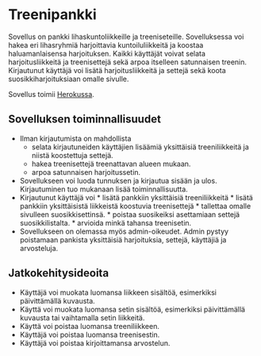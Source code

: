 # Treenipankki

Sovellus on pankki lihaskuntoliikkeille ja treeniseteille. Sovelluksessa voi hakea eri lihasryhmiä harjoittavia kuntoiluliikkeitä ja koostaa haluamanlaisensa harjoituksen. Kaikki käyttäjät voivat selata harjoitusliikkeitä ja treenisettejä sekä arpoa itselleen satunnaisen treenin. Kirjautunut käyttäjä voi lisätä harjoitusliikkeitä ja settejä sekä koota suosikkiharjoituksiaan omalle sivulle.

Sovellus toimii [Herokussa](https://treenipankki.herokuapp.com/).

## Sovelluksen toiminnallisuudet

* Ilman kirjautumista on mahdollista
   * selata kirjautuneiden käyttäjien lisäämiä yksittäisiä treeniliikkeitä ja niistä koostettuja settejä.
   * hakea treenisettejä treenattavan alueen mukaan.
   * arpoa satunnaisen harjoitussetin.
* Sovellukseen voi luoda tunnuksen ja kirjautua sisään ja ulos. Kirjautuminen tuo mukanaan lisää toiminnallisuutta.
* Kirjautunut käyttäjä voi
      * lisätä pankkiin yksittäisiä treeniliikkeitä
      * lisätä pankkiin yksittäisistä liikkeistä koostuvia treenisettejä
      * tallettaa omalle sivulleen suosikkisettinsä.
      * poistaa suosikeiksi asettamiaan settejä suosikkilistalta.
      * arvioida minkä tahansa treenisetin.
* Sovellukseen on olemassa myös admin-oikeudet. Admin pystyy poistamaan pankista yksittäisiä harjoituksia, settejä, käyttäjiä ja arvosteluja.

## Jatkokehitysideoita

* Käyttäjä voi muokata luomansa liikkeen sisältöä, esimerkiksi päivittämällä kuvausta.
* Käyttä voi muokata luomansa setin sisältöä, esimerkiksi päivittämällä kuvausta tai vaihtamalla setin liikkeitä.
* Käyttä voi poistaa luomansa treeniliikkeen.
* Käyttäjä voi poistaa luomansa treenisestin.
* Käyttäjä voi poistaa kirjoittamansa arvostelun.
